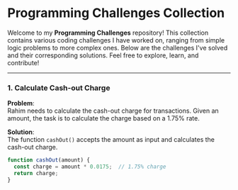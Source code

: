 # **Programming Challenges Collection**

Welcome to my **Programming Challenges** repository! This collection contains various coding challenges I have worked on, ranging from simple logic problems to more complex ones. Below are the challenges I've solved and their corresponding solutions. Feel free to explore, learn, and contribute!

---

### **1. Calculate Cash-out Charge**
**Problem**:  
Rahim needs to calculate the cash-out charge for transactions. Given an amount, the task is to calculate the charge based on a 1.75% rate.

**Solution**:  
The function `cashOut()` accepts the amount as input and calculates the cash-out charge.

```javascript
function cashOut(amount) {
  const charge = amount * 0.0175;  // 1.75% charge
  return charge;
}